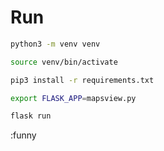 # Run 


```bash
python3 -m venv venv 
```

```bash
source venv/bin/activate
```

```bash
pip3 install -r requirements.txt
```

```bash
export FLASK_APP=mapsview.py
```

```bash
flask run
```

:funny
